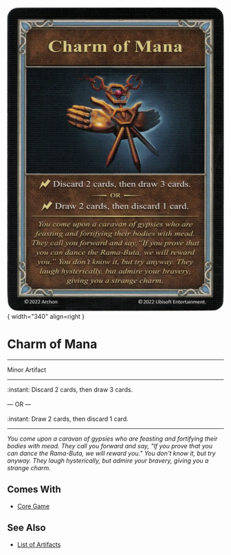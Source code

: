 ![Charm of Mana](../assets/artifacts_minor-charm_of_mana.webp){ width="340" align=right }

# Charm of Mana
___
Minor Artifact
___
:instant: Discard 2 cards, then draw 3 cards.<br><br>— OR —<br><br>:instant: Draw 2 cards, then discard 1 card.
___
*You come upon a caravan of gypsies who are feasting and fortifying their bodies with mead. They call you forward and say, "If you prove that you can dance the Rama-Buta, we will reward you." You don't know it, but try anyway. They laugh hysterically, but admire your bravery, giving you a strange charm.*


## Comes With

- [Core Game](../content.md)


## See Also

- [List of Artifacts](../artifacts.md)

